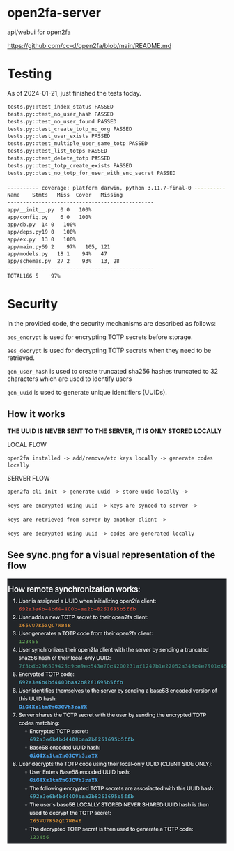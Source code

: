 # open2fa-server

api/webui for open2fa

https://github.com/cc-d/open2fa/blob/main/README.md

# Testing

As of 2024-01-21, just finished the tests today.

```bash
tests.py::test_index_status PASSED
tests.py::test_no_user_hash PASSED
tests.py::test_no_user_found PASSED
tests.py::test_create_totp_no_org PASSED
tests.py::test_user_exists PASSED
tests.py::test_multiple_user_same_totp PASSED
tests.py::test_list_totps PASSED
tests.py::test_delete_totp PASSED
tests.py::test_totp_create_exists PASSED
tests.py::test_no_totp_for_user_with_enc_secret PASSED

---------- coverage: platform darwin, python 3.11.7-final-0 ----------
Name    Stmts   Miss  Cover   Missing
-----------------------------------------------
app/__init__.py  0 0   100%
app/config.py    6 0   100%
app/db.py  14 0   100%
app/deps.py19 0   100%
app/ex.py  13 0   100%
app/main.py69 2    97%   105, 121
app/models.py   18 1    94%   47
app/schemas.py  27 2    93%   13, 28
-----------------------------------------------
TOTAL166 5    97%

```

# Security

In the provided code, the security mechanisms are described as follows:

`aes_encrypt` is used for encrypting TOTP secrets before storage.

`aes_decrypt` is used for decrypting TOTP secrets when they need to be retrieved.

`gen_user_hash` is used to create truncated sha256 hashes truncated to 32 characters which are used to identify users

`gen_uuid` is used to generate unique identifiers (UUIDs).

## How it works

**THE UUID IS NEVER SENT TO THE SERVER, IT IS ONLY STORED LOCALLY**

LOCAL FLOW

```
open2fa installed -> add/remove/etc keys locally -> generate codes locally
```

SERVER FLOW

```
open2fa cli init -> generate uuid -> store uuid locally ->

keys are encrypted using uuid -> keys are synced to server ->

keys are retrieved from server by another client ->

keys are decrypted using uuid -> codes are generated locally
```

## See sync.png for a visual representation of the flow

![Sync](sync.png)
